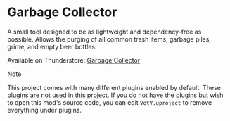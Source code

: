 # Garbage Collector
A small tool designed to be as lightweight and dependency-free as possible. Allows the purging of all common trash items, garbage piles, grime, and empty beer bottles.

Available on Thunderstore: [Garbage Collector](https://thunderstore.io/c/voices-of-the-void/p/Questwalker/Garbage_Collector/)

> [!NOTE]
> This project comes with many different plugins enabled by default. These plugins are not used in this project. If you do not have the plugins but wish to open this mod's source code, you can edit `VotV.uproject` to remove everything under plugins.